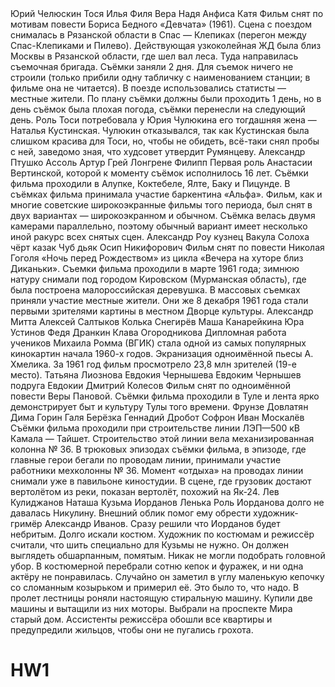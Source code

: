 <?xml version="1.0" encoding="utf-8"?>
<!DOCTYPE film>
<film filmname="Девчата" year="1961" time="92min">
   <title>
      Девчата
   </title>
   <director>
	  Юрий Челюскин 
   </director>
   <cast>
      <actor name="Надежда Румянцева" >Тося</actor>
      <actor name="Николай Рыбников" >Илья</actor>
      <actor name="Станислав Хитров" >Филя</actor>
      <actor name="Нина Меньшикова" >Вера</actor>
	  <actor name="Инна Макарова" >Надя</actor>
	  <actor name="Светлана Дружинина" >Анфиса</actor>
	  <actor name="Люсьена Овчинникова" >Катя</actor>
   </cast>
   <importantthings>
      <title>
      Интересные факты
   </title>
     <step>
        Фильм снят по мотивам повести Бориса Бедного «Девчата» (1961).
     </step>
     <step>
        Сцена с поездом снималась в Рязанской области в Спас — Клепиках (перегон между Спас-Клепиками и Пилево). Действующая узкоколейная ЖД была близ Москвы в Рязанской области, где шел вал леса. Туда направилась съемочная бригада. Съёмки заняли 2 дня. Для съемок ничего не строили (только прибили одну табличку с наименованием станции; в фильме она не читается). В поезде использовались статисты — местные жители. По плану съёмки должны были проходить 1 день, но в день съёмок была плохая погода, съёмки перенесли на следующий день. 
     </step>
	 <step>
		Роль Тоси потребовала у Юрия Чулюкина его тогдашняя жена — Наталья Кустинская. Чулюкин отказывался, так как Кустинская была слишком красива для Тоси, но, чтобы не обидеть, всё-таки снял пробы с ней, заведомо зная, что худсовет утвердит Румянцеву.
	 </step>
     <!-- 
        <step>
           Посмотри это кино на следующей неделе. 
        </step>
         - это ОЧЕНЬ сомнительный шаг...
      -->
   </importantthings>
</film>
<film filmname="Алые паруса" year="1961" time="88min">
   <title>
      Алые паруса
   </title>
   <director>
	  Александр Птушко
   </director>
   <cast>
      <actor name="Анастасия Вертинская" >Ассоль</actor>
      <actor name="Василий Лановой" >Артур Грей</actor>
      <actor name="Иван Переверзев" >Лонгрене</actor>
      <actor name="Сергей Мартинсон" >Филипп</actor>
   </cast>
   <importantthings>
   <title>
      Интересные факты
   </title>
     <step>
        Первая роль Анастасии Вертинской, которой к моменту съёмок исполнилось 16 лет.
     </step>
     <step>
        Съёмки фильма проходили в Алупке, Коктебеле, Ялте, Баку и Пицунде. 
     </step>
	 <step>
		В съёмках фильма принимала участие баркентина «Альфа».
	 </step>
	 <step>
		Фильм, как и многие советские широкоэкранные фильмы того периода, был снят в двух вариантах — широкоэкранном и обычном. Съёмка велась двумя камерами параллельно, поэтому обычный вариант имеет несколько иной ракурс всех снятых сцен.
	 </step>
   </importantthings>
</film>
<film filmname="Вечера на хуторе близ Диканьки" year="1961" time="66min">
   <title>
      Вечера на хуторе близ Диканьки
   </title>
   <director>
	  Александр Роу
   </director>
   <cast>
      <actor name="Юрий Тавров" >кузнец Вакула</actor>
      <actor name="Людмила Хитяева" >Солоха</actor>
      <actor name="Георгий Милляр" >чёрт</actor>
      <actor name="Александр Хвыля" >казак Чуб</actor>
	  <actor name="Сергей Мартинсон" >дьяк Осип Никифорович</actor>
   </cast>
   <importantthings>
   <title>
      Интересные факты
   </title>
     <step>
        Фильм снят по повести Николая Гоголя «Ночь перед Рождеством» из цикла «Вечера на хуторе близ Диканьки».
     </step>
     <step>
        Съемки фильма проходили в марте 1961 года; зимнюю натуру снимали под городом Кировском (Мурманская область), где была построена малороссийская деревушка. В массовых съемках приняли участие местные жители. Они же 8 декабря 1961 года стали первыми зрителями картины в местном Дворце культуры.
     </step>
   </importantthings>
</film>
<film filmname="Друг мой, Колька!.." year="1961" time="83min">
   <title>
      Друг мой, Колька!..
   </title>
   <director>
	  Александр Митта
   </director>
   <director>
	  Алексей Салтыков
   </director>
   <cast>
      <actor name="Александр Кобозев" >Колька Снегирёв</actor>
      <actor name="Анна Родионова" >Маша Канарейкина</actor>
      <actor name="Алексей Борзунов" >Юра Устинов</actor>
      <actor name="Виктор Онучак" >Федя Дранкин</actor>
	  <actor name="Татьяна Кузнецова" >Клава Огородникова</actor>
   </cast>
   <importantthings>
   <title>
      Интересные факты
   </title>
     <step>
        Дипломная работа учеников Михаила Ромма (ВГИК) стала одной из самых популярных кинокартин начала 1960-х годов.
     </step>
	 <step>
		Экранизация одноимённой пьесы А. Хмелика. 
	 </step>
	 <step>
		За 1961 год фильм просмотрело 23,8 млн зрителей (19-е место).
	 </step>
   </importantthings>
</film>
<film filmname="Евдокия" year="1961" time="106min">
   <title>
      Евдокия
   </title>
   <director>
	  Татьяна Лиознова
   </director>
   <cast>
      <actor name="Людмила Хитяева" >Евдокия Чернышева</actor>
      <actor name="Николай Лебедев" >Евдоким Чернышев</actor>
      <actor name="Валентина Беляева" >подруга Евдокии</actor>
      <actor name="Леонид Давыдов-Субоч" >Дмитрий Колесов</actor>
   </cast>
   <importantthings>
   <title>
      Интересные факты
   </title>
     <step>
        Фильм снят по одноимённой повести Веры Пановой.
     </step>
	 <step>
		Съёмки фильма проходили в Туле и лента ярко демонстрирует быт и культуру Тулы того времени.
	 </step>
   </importantthings>
</film>
<film filmname="Карьера Димы Горина" year="1961" time="94min">
   <title>
      Карьера Димы Горина
   </title>
   <director>
	  Фрунзе Довлатян
   </director>
   <cast>
      <actor name="Александр Демьяненко" >Дима Горин</actor>
      <actor name="Татьяна Конюхова" >Галя Берёзка</actor>
      <actor name="Владимир Селезнев" >Геннадий Дробот</actor>
      <actor name="Владимир Высоцкий" >Софрон</actor>
	  <actor name="Евгений Кудряшёв" >Иван Москалёв</actor>
   </cast>
   <importantthings>
   <title>
      Интересные факты
   </title>
     <step>
        Съёмки фильма проходили при строительстве линии ЛЭП—500 кВ Камала — Тайшет. Строительство этой линии вела механизированная колонна № 36.
     </step>
	 <step>
		В трюковых эпизодах съёмки фильма, в эпизоде, где главные герои бегали по проводам линии, принимали участие работники мехколонны № 36. Момент «отдыха» на проводах линии снимали уже в павильоне киностудии.
	 </step>
	 <step>
		В сцене, где грузовик достают вертолётом из реки, показан вертолёт, похожий на Як-24.
	 </step>
   </importantthings>
</film>
<film filmname="Когда деревья были большими" year="1961" time="95min">
   <title>
      Когда деревья были большими
   </title>
   <director>
	  Лев Кулиджанов
   </director>
   <cast>
      <actor name="Инна Гулая" >Наташа</actor>
      <actor name="Юрий Никулин" >Кузьма Иорданов</actor>
      <actor name="Леонид Куравлёв" >Ленька</actor>
   </cast>
   <importantthings>
   <title>
      Интересные факты
   </title>
     <step>
        Роль Иорданова долго не давалась Никулину. Внешний облик помог ему обрести художник-гримёр Александр Иванов. Сразу решили что Иорданов будет небритым.
     </step>
	 <step>
		Долго искали костюм. Художник по костюмам и режиссёр считали, что шить специально для Кузьмы не нужно. Он должен выглядеть обшарпанным, помятым. Никак не могли подобрать головной убор. В костюмерной перебрали сотню кепок и фуражек, и ни одна актёру не понравилась. Случайно он заметил в углу маленькую кепочку со сломанным козырьком и примерил её. Это было то, что надо.
	 </step>
	 <step>
		В пролет лестницы роняли настоящую стиральную машину. Купили две машины и вытащили из них моторы. Выбрали на проспекте Мира старый дом. Ассистенты режиссёра обошли все квартиры и предупредили жильцов, чтобы они не пугались грохота.
	 </step>
   </importantthings>
</film>

# HW1
